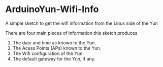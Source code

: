 # ArduinoYun-Wifi-Info
A simple sketch to get the wifi information from the Linux side of the Yun

There are four main pieces of information this sketch produces

1. The date and time as known to the Yun.
2. The Acess Points (APs) known to the Yun.
3. The Wifi configuration of the Yun.
4. The default gateway for the Yun, if any.

